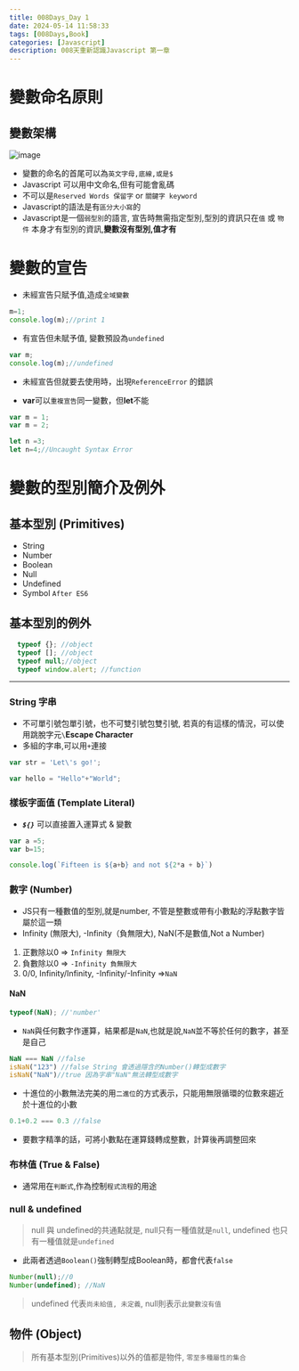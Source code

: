 ```yaml
---
title: 008Days_Day 1
date: 2024-05-14 11:58:33
tags: [008Days,Book]
categories: [Javascript]
description: 008天重新認識Javascript 第一章
---
```


# 變數命名原則
## 變數架構
![image](https://i.imgur.com/ia79Zze.png)

* 變數的命名的首尾可以為`英文字母,底線,或是$`
* Javascript 可以用中文命名,但有可能會亂碼
* 不可以是`Reserved Words 保留字` or `關鍵字 keyword`
* Javascript的語法是有`區分大小寫`的
* Javascript是一個`弱型別`的語言, 宣告時無需指定型別,型別的資訊只在`值` 或 `物件` 本身才有型別的資訊,**變數沒有型別,值才有**

# 變數的宣告
* 未經宣告只賦予值,造成`全域變數`
```js
m=1;
console.log(m);//print 1
```
* 有宣告但未賦予值, 變數預設為`undefined`
```js
var m;
console.log(m);//undefined
```
* 未經宣告但就要去使用時，出現`ReferenceError` 的錯誤

* **var**可以`重複宣告`同一變數，但**let**不能
```js
var m = 1;
var m = 2;

let n =3;
let n=4;//Uncaught Syntax Error
```
# 變數的型別簡介及例外
## 基本型別 (Primitives)

* String
* Number
* Boolean
* Null
* Undefined
* Symbol `After ES6`

## 基本型別的例外
```js
  typeof {}; //object
  typeof []; //object
  typeof null;//object
  typeof window.alert; //function
```
*************************
### String 字串
* 不可單引號包單引號，也不可雙引號包雙引號, 若真的有這樣的情況，可以使用跳脫字元`\`**Escape Character**
* 多組的字串,可以用`+`連接

```js
var str = 'Let\'s go!';

var hello = "Hello"+"World";
```
### 樣板字面值 (Template Literal)
* ***`${}`*** 可以直接置入運算式 & 變數

```js
var a =5;
var b=15;

console.log(`Fifteen is ${a+b} and not ${2*a + b}`)
```
### 數字 (Number)
* JS只有一種數值的型別,就是number, 不管是整數或帶有小數點的浮點數字皆屬於這一類
* Infinity (無限大), -Infinity（負無限大), NaN(不是數值,Not a Number)
1. 正數除以0 => `Infinity 無限大`
2. 負數除以0 => `-Infinity 負無限大`
3. 0/0, Infinity/Infinity, -Infinity/-Infinity =>`NaN`

#### NaN 
```js
typeof(NaN); //'number'
```
* `NaN`與任何數字作運算，結果都是`NaN`,也就是說,`NaN`並不等於任何的數字，甚至是自己
```js
NaN === NaN //false
isNaN("123") //false String 會透過隱含的Number()轉型成數字
isNaN("NaN")//true 因為字串"NaN"無法轉型成數字
```
* 十進位的小數無法完美的用`二進位`的方式表示，只能用無限循環的位數來趨近於十進位的小數
```js
0.1+0.2 === 0.3 //false
```
* 要數字精準的話，可將小數點在運算錢轉成整數，計算後再調整回來

### 布林值 (True & False)
* 通常用在`判斷式`,作為控制`程式流程`的用途

### null & undefined
> null 與 undefined的共通點就是, null只有一種值就是`null`, undefined 也只有一種值就是`undefined`
* 此兩者透過`Boolean()`強制轉型成Boolean時，都會代表`false`
```js
Number(null);//0
Number(undefined); //NaN
```
>undefined 代表`尚未給值, 未定義`, null則表示`此變數沒有值`

## 物件 (Object)
>所有基本型別(Primitives)以外的值都是物件, `零至多種屬性的集合`

